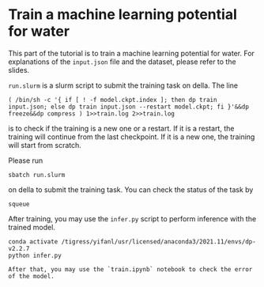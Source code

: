 # Train a machine learning potential for water

This part of the tutorial is to train a machine learning potential for water. For explanations of the `input.json` file and the dataset, please refer to the slides.

`run.slurm` is a slurm script to submit the training task on della. The line
```
( /bin/sh -c '{ if [ ! -f model.ckpt.index ]; then dp train input.json; else dp train input.json --restart model.ckpt; fi }'&&dp freeze&&dp compress ) 1>>train.log 2>>train.log
```
is to check if the training is a new one or a restart. If it is a restart, the training will continue from the last checkpoint. If it is a new one, the training will start from scratch.

Please run 
```
sbatch run.slurm
```
on della to submit the training task. You can check the status of the task by
```
squeue
```

After training, you may use the `infer.py` script to perform inference with the trained model. 
```
conda activate /tigress/yifanl/usr/licensed/anaconda3/2021.11/envs/dp-v2.2.7
python infer.py
```
```
After that, you may use the `train.ipynb` notebook to check the error of the model.
